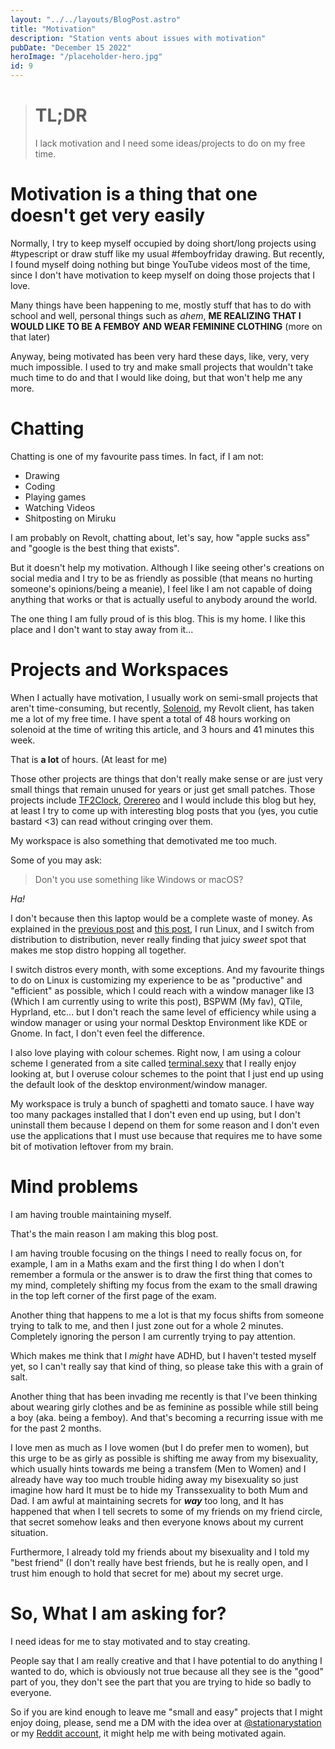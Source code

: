 ```yaml
---
layout: "../../layouts/BlogPost.astro"
title: "Motivation"
description: "Station vents about issues with motivation"
pubDate: "December 15 2022"
heroImage: "/placeholder-hero.jpg"
id: 9
---
```



> # TL;DR
> I lack motivation and I need some ideas/projects to do on my free time.

# Motivation is a thing that one doesn't get very easily

Normally, I try to keep myself occupied by doing short/long projects using #typescript or draw stuff like my usual #femboyfriday drawing. But recently, I found myself doing nothing but binge YouTube videos most of the time, since I don't have motivation to keep myself on doing those projects that I love.

Many things have been happening to me, mostly stuff that has to do with school and well, personal things such as *ahem*, **ME REALIZING THAT I WOULD LIKE TO BE A FEMBOY AND WEAR FEMININE CLOTHING** (more on that later)

Anyway, being motivated has been very hard these days, like, very, very much impossible. I used to try and make small projects that wouldn't take much time to do and that I would like doing, but that won't help me any more.

# Chatting

Chatting is one of my favourite pass times. In fact, if I am not:
- Drawing
- Coding
- Playing games
- Watching Videos
- Shitposting on Miruku

I am probably on Revolt, chatting about, let's say, how "apple sucks ass" and "google is the best thing that exists". 

But it doesn't help my motivation. Although I like seeing other's creations on social media and I try to be as friendly as possible (that means no hurting someone's opinions/being a meanie), I feel like I am not capable of doing anything that works or that is actually useful to anybody around the world.

The one thing I am fully proud of is this blog. This is my home. I like this place and I don't want to stay away from it...

# Projects and Workspaces

When I actually have motivation, I usually work on semi-small projects that aren't time-consuming, but recently, [Solenoid](https://github.com/revolt-unofficial-clients/solenoid), my Revolt client, has taken me a lot of my free time. I have spent a total of 48 hours working on solenoid at the time of writing this article, and 3 hours and 41 minutes this week.

That is **a lot** of hours. (At least for me)

Those other projects are things that don't really make sense or are just very small things that remain unused for years or just get small patches. Those projects include [TF2Clock](https://tf2clock.vercel.app), [Orerereo](https://orerereo.vercel.app) and I would include this blog but hey, at least I try to come up with interesting blog posts that you (yes, you cutie bastard <3) can read without cringing over them.

My workspace is also something that demotivated me too much.

Some of you may ask:

> Don't you use something like Windows or macOS? 

*Ha!*

I don't because then this laptop would be a complete waste of money. As explained in the [previous post](/blog/voidlinux) and [this post](/blog/Fedora-Powered%20Development), I run Linux, and I switch from distribution to distribution, never really finding that juicy *sweet* spot that makes me stop distro hopping all together.

I switch distros every month, with some exceptions. And my favourite things to do on Linux is customizing my experience to be as "productive" and "efficient" as possible, which I could reach with a window manager like I3 (Which I am currently using to write this post), BSPWM (My fav), QTile, Hyprland, etc... but I don't reach the same level of efficiency while using a window manager or using your normal Desktop Environment like KDE or Gnome. In fact, I don't even feel the difference.

I also love playing with colour schemes. Right now, I am using a colour scheme I generated from a site called [terminal.sexy](https://terminal.sexy) that I really enjoy looking at, but I overuse colour schemes to the point that I just end up using the default look of the desktop environment/window manager.

My workspace is truly a bunch of spaghetti and tomato sauce. I have way too many packages installed that I don't even end up using, but I don't uninstall them because I depend on them for some reason and I don't even use the applications that I must use because that requires me to have some bit of motivation leftover from my brain.

# Mind problems

I am having trouble maintaining myself.

That's the main reason I am making this blog post.

I am having trouble focusing on the things I need to really focus on, for example, I am in a Maths exam and the first thing I do when I don't remember a formula or the answer is to draw the first thing that comes to my mind, completely shifting my focus from the exam to the small drawing in the top left corner of the first page of the exam.

Another thing that happens to me a lot is that my focus shifts from someone trying to talk to me, and then I just zone out for a whole 2 minutes. Completely ignoring the person I am currently trying to pay attention.

Which makes me think that I *might* have ADHD, but I haven't tested myself yet, so I can't really say that kind of thing, so please take this with a grain of salt.

Another thing that has been invading me recently is that I've been thinking about wearing girly clothes and be as feminine as possible while still being a boy (aka. being a femboy). And that's becoming a recurring issue with me for the past 2 months. 

I love men as much as I love women (but I do prefer men to women), but this urge to be as girly as possible is shifting me away from my bisexuality, which usually hints towards me being a transfem (Men to Women) and I already have way too much trouble hiding away my bisexuality so just imagine how hard It must be to hide my Transsexuality to both Mum and Dad. I am awful at maintaining secrets for ***way*** too long, and It has happened that when I tell secrets to some of my friends on my friend circle, that secret somehow leaks and then everyone knows about my current situation. 

Furthermore, I already told my friends about my bisexuality and I told my "best friend" (I don't really have best friends, but he is really open, and I trust him enough to hold that secret for me) about my secret urge.

# So, What I am asking for?

I need ideas for me to stay motivated and to stay creating.

People say that I am really creative and that I have potential to do anything I wanted to do, which is obviously not true because all they see is the "good" part of you, they don't see the part that you are trying to hide so badly to everyone.

So if you are kind enough to leave me "small and easy" projects that I might enjoy doing, please, send me a DM with the idea over at [@stationarystation](https://miruku.cafe/@stationarystation) or my [Reddit account](https://reddit.com/u/raulytstation), it might help me with being motivated again.